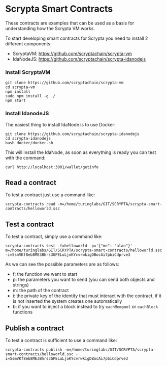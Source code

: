 # Scrypta Smart Contracts

These contracts are examples that can be used as a basis for understanding how the Scrypta VM works.

To start developing smart contracts for Scrypta you need to install 2 different components:
- ScryptaVM: https://github.com/scryptachain/scrypta-vm
- IdaNodeJS: https://github.com/scryptachain/scrypta-idanodejs

### Install ScryptaVM

```
git clone https://github.com/scryptachain/scrypta-vm
cd scrypta-vm
npm install
sudo npm install -g ./
npm start
```

### Install IdanodeJS

The easiest thing to install IdaNode is to use Docker:

```
git clone https://github.com/scryptachain/scrypta-idanodejs
cd scrypta-idanodejs
bash docker/docker.sh
```

This will install the IdaNode, as soon as everything is ready you can test with the command:

```
curl http://localhost:3001/wallet/getinfo
```

## Read a contract

To test a contract just use a command like:

```
scrypta-contracts read -m=/home/turinglabs/GIT/SCRYPTA/scrypta-smart-contracts/helloworld.ssc
```

## Test a contract

To test a contract, simply use a command like:

```
scrypta-contracts test -f=helloworld -p='{"me": "alan"}' -m=/home/turinglabs/GIT/SCRYPTA/scrypta-smart-contracts/helloworld.ssc -i=SsmVKf8eb8ME3Bhrs3GPELuLjoKYcvrwkigDBocAi7pbiCdprve3
```

As we can see the possible parameters are as follows:
- f: the function we want to start
- p: the parameters you want to send (you can send both objects and strings)
- m: the path of the contract
- i: the private key of the identity that must interact with the contract, if it is not inserted the system creates one automatically
- b: if you want to inject a block instead to try `eachMempool` or `eachBlock` functions

## Publish a contract

To test a contract is sufficient to use a command like:

```
scrypta-contracts publish -m=/home/turinglabs/GIT/SCRYPTA/scrypta-smart-contracts/helloworld.ssc -i=SsmVKf8eb8ME3Bhrs3GPELuLjoKYcvrwkigDBocAi7pbiCdprve3
```